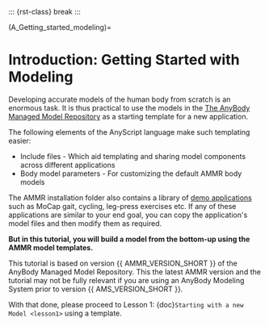 ::: {rst-class} break
:::

(A_Getting_started_modeling)=
# Introduction: Getting Started with Modeling

Developing accurate models of the human body from scratch is an enormous task.
It is thus practical to use the models in the [The AnyBody Managed Model
Repository](https://anyscript.org/ammr/)
as a starting template for a new application.

The following elements of the AnyScript language make such templating easier:

- Include files - Which aid templating and sharing model components across different applications
- Body model parameters - For customizing the default AMMR body models

The AMMR installation folder also contains a library of [demo applications](https://anyscript.org/ammr/Applications/index.html)
such as MoCap gait, cycling, leg-press exercises etc. If any of these applications are similar to your end goal, you can copy the
application's model files and then modify them as required.

**But in this tutorial, you will build a model from the bottom-up using the AMMR model templates.**

This tutorial is based on version {{ AMMR_VERSION_SHORT }} of the AnyBody Managed Model
Repository. This the latest AMMR version and the tutorial may not be fully relevant
if you are using an AnyBody Modeling System prior to version {{ AMS_VERSION_SHORT }}. 

With that done, please proceed to Lesson 1: {doc}`Starting with a new Model <lesson1>` using a template.